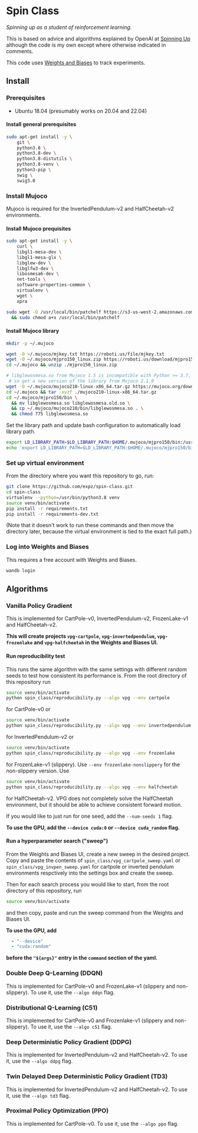 # Spin Class

_Spinning up as a student of reinforcement learning._

This is based on advice and algorithms explained by OpenAI at [Spinning Up](https://spinningup.openai.com/en/latest/) although the code is my own except where otherwise indicated in comments.

This code uses [Weights and Biases](https://wandb.ai/site) to track experiments.

## Install

### Prerequisites

* Ubuntu 18.04 (presumably works on 20.04 and 22.04)

#### Install general prerequisites

```bash
sudo apt-get install -y \
    git \
    python3.8 \
    python3.8-dev \
    python3.8-distutils \
    python3.8-venv \
    python3-pip \
    swig \
    swig3.0
```

### Install Mujoco

Mujoco is required for the InvertedPendulum-v2 and HalfCheetah-v2 environments.

#### Install Mujoco prequisites

```bash
sudo apt-get install -y \
    curl \
    libgl1-mesa-dev \
    libgl1-mesa-glx \
    libglew-dev \
    libglfw3-dev \
    libosmesa6-dev \
    net-tools \
    software-properties-common \
    virtualenv \
    wget \
    xpra

sudo wget -O /usr/local/bin/patchelf https://s3-us-west-2.amazonaws.com/openai-sci-artifacts/manual-builds/patchelf_0.9_amd64.elf \
  && sudo chmod a+x /usr/local/bin/patchelf
```

#### Install Mujoco library

```bash
mkdir -p ~/.mujoco

wget -O ~/.mujoco/mjkey.txt https://roboti.us/file/mjkey.txt
wget -O ~/.mujoco/mjpro150_linux.zip https://roboti.us/download/mjpro150_linux.zip
cd ~/.mujoco && unzip ./mjpro150_linux.zip

# libglewosmesa.so from Mujoco 1.5 is incompatible with Python >= 3.7,
 # so get a new version of the library from Mujoco 2.1.0
wget -O ~/.mujoco/mujoco210-linux-x86_64.tar.gz https://mujoco.org/download/mujoco210-linux-x86_64.tar.gz
cd ~/.mujoco && tar -xvzf ./mujoco210-linux-x86_64.tar.gz
cd ~/.mujoco/mjpro150/bin \
  && mv libglewosmesa.so libglewosmesa.old.so \
  && cp ~/.mujoco/mujoco210/bin/libglewosmesa.so . \
  && chmod 775 libglewosmesa.so
```

Set the library path and update bash configuration to automatically load library path.

```bash
export LD_LIBRARY_PATH=$LD_LIBRARY_PATH:$HOME/.mujoco/mjpro150/bin:/usr/lib/nvidia
echo 'export LD_LIBRARY_PATH=$LD_LIBRARY_PATH:$HOME/.mujoco/mjpro150/bin:/usr/lib/nvidia' >> ~/.bashrc
```

### Set up virtual environment

From the directory where you want this repository to go, run:

```bash
git clone https://github.com/expz/spin-class.git
cd spin-class
virtualenv --python=/usr/bin/python3.8 venv
source venv/bin/activate
pip install -r requirements.txt
pip install -r requirements-dev.txt
```

(Note that it doesn't work to run these commands and then move the directory later, because the virtual environment is tied to the exact full path.)

### Log into Weights and Biases

This requires a free account with Weights and Biases.

```bash
wandb login
```

## Algorithms

### Vanilla Policy Gradient

This is implemented for CartPole-v0, InvertedPendulum-v2, FrozenLake-v1 and HalfCheetah-v2.

__This will create projects `vpg-cartpole`, `vpg-invertedpendulum`, `vpg-frozenlake` and `vpg-halfcheetah` in the Weights and Biases UI.__

#### Run reproducibility test

This runs the same algorithm with the same settings with different random seeds to test how consistent its performance is. From the root directory of this repository run

```bash
source venv/bin/activate
python spin_class/reproducibility.py --algo vpg --env cartpole
```

for CartPole-v0 or

```bash
source venv/bin/activate
python spin_class/reproducibility.py --algo vpg --env invertedpendulum
```

for InvertedPendulum-v2 or

```bash
source venv/bin/activate
python spin_class/reproducibility.py --algo vpg --env frozenlake
```

for FrozenLake-v1 (slippery). Use `--env frozenlake-nonslippery` for the non-slippery version. Use

```bash
source venv/bin/activate
python spin_class/reproducibility.py --algo vpg --env halfcheetah
```

for HalfCheetah-v2. VPG does not completely solve the HalfCheetah environment, but it should be able to achieve consistent forward motion.

If you would like to just run for one seed, add the `--num-seeds 1` flag.

__To use the GPU, add the `--device cuda:0` or `--device cuda_random` flag.__

#### Run a hyperparameter search ("sweep")

From the Weights and Biases UI, create a new sweep in the desired project. Copy and paste the contents of `spin_class/vpg_cartpole_sweep.yaml` or `spin_class/vpg_invpen_sweep.yaml`  for cartpole or inverted pendulum environments respctively into the settings box and create the sweep.

Then for each search process you would like to start, from the root directory of this repository, run

```bash
source venv/bin/activate
```

and then copy, paste and run the sweep command from the Weights and Biases UI.

__To use the GPU, add__

```yaml
  - "--device"
  - "cuda:random"
```

__before the `"${args}"` entry in the `command` section of the yaml.__

### Double Deep Q-Learning (DDQN)

This is implemented for CartPole-v0 and FrozenLake-v1 (slippery and non-slippery). To use it, use the `--algo ddqn` flag.

### Distributional Q-Learning (C51)

This is implemented for CartPole-v0 and Frozenlake-v1 (slippery and non-slippery). To use it, use the `--algo c51` flag.

### Deep Deterministic Policy Gradient (DDPG)

This is implemented for InvertedPendulum-v2 and HalfCheetah-v2. To use it, use the `--algo ddpg` flag.

### Twin Delayed Deep Deterministic Policy Gradient (TD3)

This is implemented for InvertedPendulum-v2 and HalfCheetah-v2. To use it, use the `--algo td3` flag.

### Proximal Policy Optimization (PPO)

This is implemented for CartPole-v0. To use it, use the `--algo ppo` flag.
